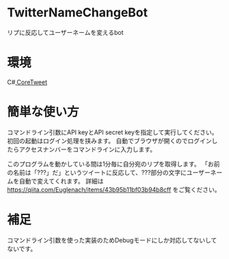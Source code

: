 # TwitterNameChangeBot
リプに反応してユーザーネームを変えるbot

# 環境
 C#,[CoreTweet](https://github.com/CoreTweet/CoreTweet)

# 簡単な使い方
   コマンドライン引数にAPI keyとAPI secret keyを指定して実行してください。
   初回の起動はログイン処理を挟みます。
   自動でブラウザが開くのでログインしたらアクセスナンバーをコマンドラインに入力します。
   
   このプログラムを動かしている間は1分毎に自分宛のリプを取得します。
   「お前の名前は「???」だ」というツイートに反応して、???部分の文字にユーザーネームを自動で変えてくれます。
   詳細は https://qiita.com/Euglenach/items/43b95b11bf03b94b8cff をご覧ください。
   
# 補足
  コマンドライン引数を使った実装のためDebugモードにしか対応してないしてないです。
